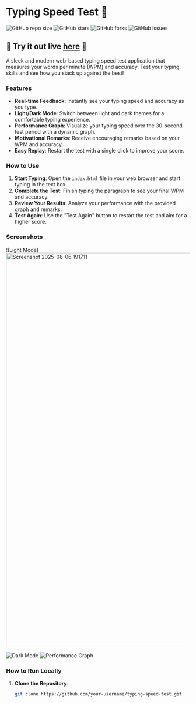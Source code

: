 # Typing Speed Test 🚀

![GitHub repo size](https://img.shields.io/github/repo-size/your-username/typing-speed-test)
![GitHub stars](https://img.shields.io/github/stars/your-username/typing-speed-test)
![GitHub forks](https://img.shields.io/github/forks/your-username/typing-speed-test)
![GitHub issues](https://img.shields.io/github/issues/your-username/typing-speed-test)

## 🌟 Try it out live [here](https://your-username.github.io/typing-speed-test/) 🌟

A sleek and modern web-based typing speed test application that measures your words per minute (WPM) and accuracy. Test your typing skills and see how you stack up against the best!

### Features

- **Real-time Feedback**: Instantly see your typing speed and accuracy as you type.
- **Light/Dark Mode**: Switch between light and dark themes for a comfortable typing experience.
- **Performance Graph**: Visualize your typing speed over the 30-second test period with a dynamic graph.
- **Motivational Remarks**: Receive encouraging remarks based on your WPM and accuracy.
- **Easy Replay**: Restart the test with a single click to improve your score.

### How to Use

1. **Start Typing**: Open the `index.html` file in your web browser and start typing in the text box.
2. **Complete the Test**: Finish typing the paragraph to see your final WPM and accuracy.
3. **Review Your Results**: Analyze your performance with the provided graph and remarks.
4. **Test Again**: Use the "Test Again" button to restart the test and aim for a higher score.

### Screenshots

![Light Mode]<img width="1920" height="1080" alt="Screenshot 2025-08-06 191711" src="https://github.com/user-attachments/assets/1ef7b353-ebfc-49eb-abe2-06a4eacdc507" />

![Dark Mode](<img width="1920" height="1080" alt="Screenshot 2025-08-06 191601" src="https://github.com/user-attachments/assets/42982043-288b-4d4f-b964-39d8372e5bd7" />)
![Performance Graph](<img width="1920" height="1080" alt="Screenshot 2025-08-06 191553" src="https://github.com/user-attachments/assets/f55ff001-2d0a-4c23-8841-64b9234f100e" />)

### How to Run Locally

1. **Clone the Repository**:

   ```bash
   git clone https://github.com/your-username/typing-speed-test.git
